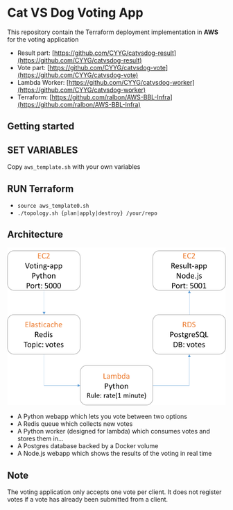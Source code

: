 Cat VS Dog Voting App
=========
This repository contain the Terraform deployment implementation in **AWS** for the voting application
* Result part: [https://github.com/CYYG/catvsdog-result](https://github.com/CYYG/catvsdog-result)
* Vote part: [https://github.com/CYYG/catvsdog-vote](https://github.com/CYYG/catvsdog-vote)
* Lambda Worker: [https://github.com/CYYG/catvsdog-worker](https://github.com/CYYG/catvsdog-worker)
* Terraform: [https://github.com/ralbon/AWS-BBL-Infra](https://github.com/ralbon/AWS-BBL-Infra)

Getting started
---------------
## SET VARIABLES
Copy `aws_template.sh` with your own variables


## RUN Terraform
* `source aws_template0.sh`
* `./topology.sh {plan|apply|destroy} /your/repo`



Architecture
-----

![Architecture diagram](architecture.png)

* A Python webapp which lets you vote between two options
* A Redis queue which collects new votes
* A Python worker (designed for lambda) which consumes votes and stores them in…
* A Postgres database backed by a Docker volume
* A Node.js webapp which shows the results of the voting in real time


Note
----

The voting application only accepts one vote per client. It does not register votes if a vote has already been submitted from a client.
